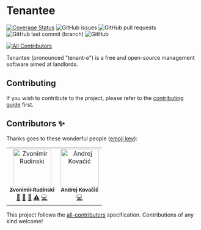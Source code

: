 # Tenantee
[![Coverage Status](https://coveralls.io/repos/github/zvonimirr/tenantee/badge.svg?branch=dev)](https://coveralls.io/github/zvonimirr/tenantee?branch=dev)
![GitHub issues](https://img.shields.io/github/issues-raw/zvonimirr/tenantee)
![GitHub pull requests](https://img.shields.io/github/issues-pr-raw/zvonimirr/tenantee)
![GitHub last commit (branch)](https://img.shields.io/github/last-commit/zvonimirr/tenantee/dev)
![GitHub](https://img.shields.io/github/license/zvonimirr/tenantee)
<!-- ALL-CONTRIBUTORS-BADGE:START - Do not remove or modify this section -->
[![All Contributors](https://img.shields.io/badge/all_contributors-2-orange.svg?style=flat-square)](#contributors-)
<!-- ALL-CONTRIBUTORS-BADGE:END -->

Tenantee (pronounced "tenant-e") is a free and open-source management software aimed at landlords.

## Contributing
If you wish to contribute to the project, please refer to the [contributing guide](./CONTRIBUTING.md) first.

## Contributors ✨

Thanks goes to these wonderful people ([emoji key](https://allcontributors.org/docs/en/emoji-key)):

<!-- ALL-CONTRIBUTORS-LIST:START - Do not remove or modify this section -->
<!-- prettier-ignore-start -->
<!-- markdownlint-disable -->
<table>
  <tbody>
    <tr>
      <td align="center"><a href="http://zvonimirr.github.io"><img src="https://avatars.githubusercontent.com/u/18758022?v=4?s=100" width="100px;" alt="Zvonimir Rudinski"/><br /><sub><b>Zvonimir Rudinski</b></sub></a><br /><a href="#ideas-zvonimirr" title="Ideas, Planning, & Feedback">🤔</a> <a href="https://github.com/zvonimirr/tenantee/commits?author=zvonimirr" title="Documentation">📖</a> <a href="#projectManagement-zvonimirr" title="Project Management">📆</a> <a href="https://github.com/zvonimirr/tenantee/commits?author=zvonimirr" title="Tests">⚠️</a> <a href="https://github.com/zvonimirr/tenantee/commits?author=zvonimirr" title="Code">💻</a></td>
      <td align="center"><a href="https://github.com/kovaj024"><img src="https://avatars.githubusercontent.com/u/35566682?v=4?s=100" width="100px;" alt="Andrej Kovačić"/><br /><sub><b>Andrej Kovačić</b></sub></a><br /><a href="https://github.com/zvonimirr/tenantee/commits?author=kovaj024" title="Code">💻</a></td>
    </tr>
  </tbody>
</table>

<!-- markdownlint-restore -->
<!-- prettier-ignore-end -->

<!-- ALL-CONTRIBUTORS-LIST:END -->

This project follows the [all-contributors](https://github.com/all-contributors/all-contributors) specification. Contributions of any kind welcome!
